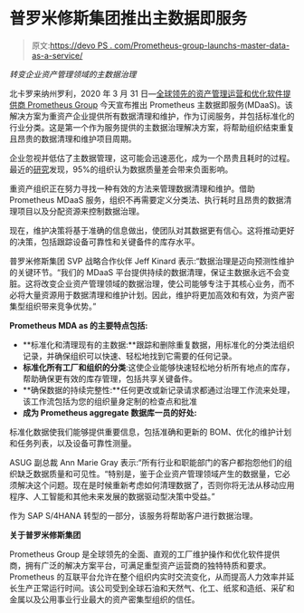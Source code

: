 # 普罗米修斯集团推出主数据即服务

> 原文:[https://devo PS . com/Prometheus-group-launchs-master-data-as-a-service/](https://devops.com/prometheus-group-launches-master-data-as-a-service/)

*转变企业资产管理领域的主数据治理*

北卡罗来纳州罗利，2020 年 3 月 31 日—[全球领先的资产管理运营和优化软件提供商 Prometheus Group](https://www.prometheusgroup.com/) 今天宣布推出 Prometheus 主数据即服务(MDaaS)。该解决方案为重资产企业提供所有数据清理和维护，作为订阅服务，并包括标准化的行业分类。这是第一个作为服务提供的主数据治理解决方案，将帮助组织结束重复且昂贵的数据清理和维护项目周期。

企业忽视并低估了主数据管理，这可能会迅速恶化，成为一个昂贵且耗时的过程。最近的[研究](https://www.edq.com/resources/data-management-whitepapers/2019-global-data-management-research/)发现，95%的组织认为数据质量差会带来负面影响。

重资产组织正在努力寻找一种有效的方法来管理数据清理和维护。借助 Prometheus MDaaS 服务，组织不再需要定义分类法、执行耗时且昂贵的数据清理项目以及分配资源来控制数据治理。

现在，维护决策将基于准确的信息做出，使团队对其数据更有信心。这将推动更好的决策，包括跟踪设备可靠性和关键备件的库存水平。

普罗米修斯集团 SVP 战略合作伙伴 Jeff Kinard 表示:“数据治理是迈向预测性维护的关键环节。“我们的 MDaaS 平台提供持续的数据清理，保证主数据永远不会变脏。这将改变企业资产管理领域的数据治理，使公司能够专注于其核心业务，而不必将大量资源用于数据清理和维护计划。因此，维护将更加高效和有效，为资产密集型组织带来竞争优势。”

**Prometheus MDA as 的主要特点包括:**

*   **标准化和清理现有的主数据:**跟踪和删除重复数据，用标准化的分类法组织记录，并确保组织可以快速、轻松地找到它需要的任何记录。
*   **标准化所有工厂和组织的分类**:这使企业能够快速轻松地分析所有地点的库存，帮助确保更有效的库存管理，包括共享关键备件。
*   **确保数据的持续完整性:**任何更改或新记录请求都通过治理工作流来处理，该工作流包括为您的组织量身定制的检查点和批准
*   **成为 Prometheus aggregate 数据库一员的好处:**

标准化数据使我们能够提供重要信息，包括准确和更新的 BOM、优化的维护计划和任务列表，以及设备可靠性测量。

ASUG 副总裁 Ann Marie Gray 表示:“所有行业和职能部门的客户都抱怨他们的组织缺乏数据质量和可见性。“特别是，鉴于企业资产管理领域产生的数据量，它必须解决这个问题。现在是时候重新考虑如何清理数据了，否则你将无法从移动应用程序、人工智能和其他未来发展的数据驱动型决策中受益。”

作为 SAP S/4HANA 转型的一部分，该服务将帮助客户进行数据治理。

**关于普罗米修斯集团**

Prometheus Group 是全球领先的全面、直观的工厂维护操作和优化软件提供商，拥有广泛的解决方案平台，可满足重型资产运营商的独特特质和要求。Prometheus 的互联平台允许在整个组织内实时交流变化，从而提高人力效率并延长生产正常运行时间。该公司受到全球石油和天然气、化工、纸浆和造纸、采矿和金属以及公用事业行业最大的资产密集型组织的信任。